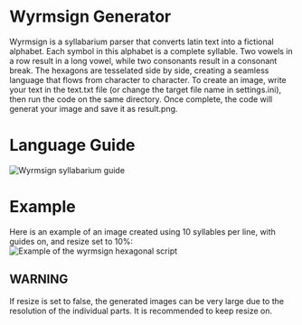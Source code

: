 # Wyrmsign Generator

Wyrmsign is a syllabarium parser that converts latin text into a fictional alphabet. Each symbol in this alphabet is a complete syllable. Two vowels in a row result in a long vowel, while two consonants result in a consonant break. The hexagons are tesselated side by side, creating a seamless language that flows from character to character.
To create an image, write your text in the text.txt file (or change the target file name in settings.ini), then run the code on the same directory. Once complete, the code will generat your image and save it as result.png.

# Language Guide
![Wyrmsign syllabarium guide](https://i.imgur.com/JCI4ucK.png)

# Example
Here is an example of an image created using 10 syllables per line, with guides on, and resize set to 10%:
![Example of the wyrmsign hexagonal script](https://i.imgur.com/FhENQcG.png)

## WARNING
If resize is set to false, the generated images can be very large due to the resolution of the individual parts. It is recommended to keep resize on.
